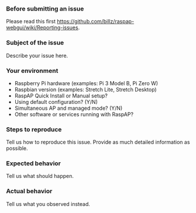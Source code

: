 ### Before submitting an issue

Please read this first https://github.com/billz/raspap-webgui/wiki/Reporting-issues. 

### Subject of the issue
Describe your issue here.

### Your environment
* Raspberry Pi hardware (examples: Pi 3 Model B, Pi Zero W)  
* Raspbian version (examples: Stretch Lite, Stretch Desktop)
* RaspAP Quick Install or Manual setup?
* Using default configuration? (Y/N)
* Simultaneous AP and managed mode? (Y/N)
* Other software or services running with RaspAP?

### Steps to reproduce
Tell us how to reproduce this issue. Provide as much detailed information as possible.

### Expected behavior
Tell us what should happen.

### Actual behavior
Tell us what you observed instead.

